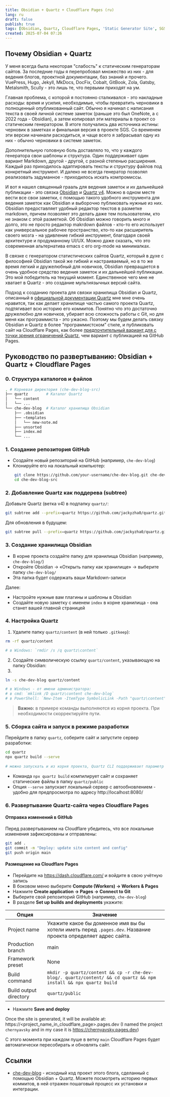 ```yaml
---
title: Obsidian + Quartz + Cloudflare Pages (ru)
lang: ru
draft: false
publish: true
tags: [Obsidian, Quartz, Cloudflare Pages, 'Static Generator Site', SGS, Markdown]
created: 2025-07-04 07:26
---
```


## Почему Obsidian + Quartz

У меня всегда была некоторая "слабость" к статическим генераторам сайтов. За последние годы я перепробовал множество из них - для ведения блогов, проектной документации, баз знаний и прочего. VuePress, Hugo, Jekyll, MkDocs, DocFix, Cobalt, GitBook, Zola, Gatsby, Metalsmith, Scully - это лишь те, что первыми приходят на ум.

Главная проблема, с которой я постоянно сталкивался - это накладные расходы: время и усилия, необходимые, чтобы превратить черновики в полноценный опубликованный сайт. Обычно я начинал с написания текста в своей личной системе заметок (раньше это был OneNote, а с 2022 года - Obsidian), а затем копировал эти материалы в проект со статическим генератором. В итоге получались два источника истины: черновик в заметках и финальная версия в проекте SGS. Со временем эти версии начинали расходиться, и чаще всего я забрасывал одну из них - обычно черновики в системе заметок.

Дополнительную головную боль доставляло то, что у каждого генератора свои шаблоны и структура. Один поддерживает один вариант Markdown, другой - другой, с разной степенью расширения. Каждый раз приходилось адаптировать тексты и структуру файлов под конкретный инструмент. И далеко не всегда генератор позволял реализовать задуманное - приходилось искать компромиссы.

И вот я нашел священный грааль для ведения заметок и их дальнейшей публикации - это связка [Obsidian](https://obsidian.md/) и [Quartz v4](https://quartz.jzhao.xyz). Можно в одном месте вести все свои заметки, с помощью такого удобного инструмента для ведения заметок как Obsidian и выборочно публиковать нужные из них. Obsidian предоставляет удобный редактор текстов в разметке markdown, причем позволяет это делать даже тем пользователям, кто не знаком с этой разметкой. Об Obsidian можно говорить много и долго, это не просто редактор makrdown файлов - кто-то его использует как  универсальное рабочее пространство, кто-то как расширитель своего мозга - на удивление гибкий инструмент, благодаря своей архитектуре и продуманному UI/UX. Можно даже сказать, что это современная альтернатива  emacs с его org-mode на минималках.

В связке с генератором статистических сайтов Quartz, который в духе с философией Obsidian такой же гибкий и настраиваемый, но в то же время легкий и дружелюбный для новичков,  Obsidian превращается в очень удобное средство ведения заметок и их дальнейшей публикации. Это мой победитель на текущий момент. Единственное чего мне не хватает в Quartz - это создание мультиязычных версий сайта.

Подход к созданию проекта для связки хранилища Obsidian и Quartz, описанный в [официальной документации Quartz](https://quartz.jzhao.xyz/#-get-started) мне мне очень нравится, так как делает хранилище частью самого проекта Quartz, подтягивает всю историю его коммитов. Понятно что это достаточно дружелюбно для новичков, убирает всю сложность работы с Git, но для меня как программиста - это ужасно. Поэтому мы будем делать связку Obsidian и Quartz в более "программистском" стиле, и публиковать сайт на Cloudflare Pages, как более [предпочтительный вариант для c точки зрения ограничений Quartz](https://quartz.jzhao.xyz/hosting#github-pages), чем вариант с публикацией на GitHub Pages.

## Руководство по развертыванию: Obsidian + Quartz + Cloudflare Pages

### 0. Структура каталогов и файлов

```bash
. # Корневая директория (che-dev-blog-src)
├── quartz        # Каталог Quartz
│   └── content
│   └── ...
└── che-dev-blog  # Каталог хранилища Obsidian
    ├── .obsidian
    ├── ~templates
    │   └── new-note.md
    ├── unsorted
    ├── index.md
    └── ...
```

### 1. Создание репозитория GitHub

- Создайте новый репозиторий на GitHub (например, `che-dev-blog`)
- Клонируйте его на локальный компьютер:

```bash
    git clone https://github.com/your-username/che-dev-blog.git che-dev-blog-src
    cd che-dev-blog-src
```

### 2. Добавление Quartz как поддерева (subtree)

Добавьте Quartz (ветка v4) в подпапку `quartz/`:

```bash
git subtree add --prefix=quartz https://github.com/jackyzha0/quartz.git v4 --squash
```

Для обновления в будущем:

```bash
git subtree pull --prefix=quartz https://github.com/jackyzha0/quartz.git v4 --squash
```

### 3. Создание хранилища Obsidian

- В корне проекта создайте папку для хранилища Obsidian (например, `che-dev-blog/`)
- Откройте Obsidian -> «Открыть папку как хранилище» -> выберите папку `che-dev-blog/`
- Эта папка будет содержать ваши Markdown-записи

Далее:

- Настройте нужные вам плагины и шаблоны в Obsidian
- Создайте новую заметку с именем `index` в корне хранилища - она станет вашей главной страницей

### 4. Настройка Quartz

1. Удалите папку `quartz/content` (в ней только `.gitkeep`):

```bash
rm -rf quartz/content

# в Windows: `rmdir /s /q quartz\content`
```

2. Создайте символическую ссылку `quartz/content`, указывающую на папку Obsidian:
3. 
```bash
ln -s che-dev-blog quartz/content

# в Windows - от имени администратора:  
# в cmd: `mklink /D quartz\content che-dev-blog`  
# в PowerShell: `New-Item -ItemType SymbolicLink -Path "quartz\content" -Target "che-dev-blog"`
```

> **Важно:** в примере команды выполняются из корня проекта. При необходимости скорректируйте пути.

### 5. Сборка сайта и запуск в режиме разработки

Перейдите в папку `quartz`, соберите сайт и запустите сервер разработки:

```bash
cd quartz  
npx quartz build --serve
    
# можно запускать и из корня проекта, Quartz CLI поддерживает параметр `--directory=../che-dev-blog`
```

- Команда `npx quartz build` компилирует сайт и сохраняет статические файлы в папку `quartz/public`
- Опция `--serve` запускает локальный сервер с автообновлением - удобно для предпросмотра по адресу http://localhost:8080/

### 6. Развертывание Quartz-сайта через Cloudflare Pages

#### Отправка изменений в GitHub

Перед развертыванием на Cloudflare убедитесь, что все локальные изменения зафиксированы и отправлены:

```bash
git add .  
git commit -m "Deploy: update site content and config"  
git push origin main
```

#### Размещение на Cloudflare Pages

- Перейдите на https://dash.cloudflare.com/ и войдите в свою учётную запись
- В боковом меню выберите **Compute (Workers) -> Workers & Pages**
- Нажмите **Create application -> Pages -> Connect to Git**
- Выберите свой репозиторий GitHub (например, `che-dev-blog`)
- В разделе **Set up builds and deployments** укажите:

Опция | Значение
--- | ---
Project name | Укажите какое бы доменное имя вы бы хотели иметь перед `.pages.dev`. Название проекта определяет адрес сайта.
Production branch | main  
Framework preset | None
Build command | `mkdir -p quartz/content && cp -r che-dev-blog/. quartz/content/ && cd quartz && npm install && npx quartz build`
Build output directory | `quartz/public`

- Нажмите **Save and deploy**

Once the site is generated, it will be available at: https://<project_name_in_cloudflare_page>.pages.dev (I named the project `chernyavsky` and in my case it is https://chernyavsky.pages.dev)

С этого момента при каждом пуше в ветку `main` Cloudflare Pages будет автоматически пересобирать и обновлять сайт.

## Ссылки

- [che-dev-blog](https://github.com/pprometey/che-dev-blog) - исходный код проект этого блога, сделанный с помощью Obsidian + Quartz. Можете посмотреть историю первых коммитов, в ней отражен пошаговый процесс их установки и интеграции.
